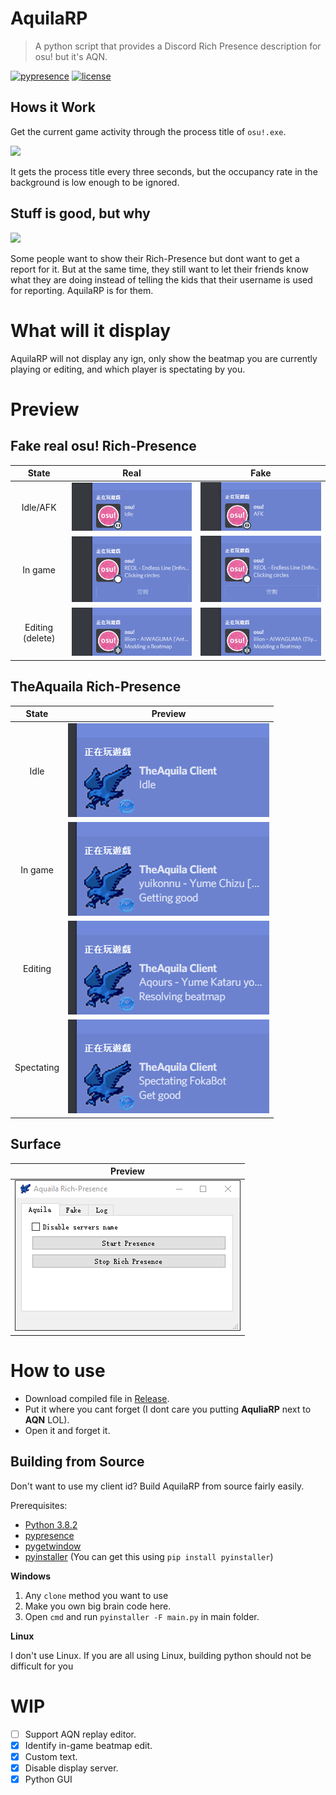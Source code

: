 # AquilaRP

> A python script that provides a Discord Rich Presence description for osu! but it's AQN.

[![pypresence](https://img.shields.io/badge/using-pypresence-00bb88.svg?style=for-the-badge&logo=discord&logoWidth=20)](https://github.com/qwertyquerty/pypresence) [![license](https://img.shields.io/github/license/qwertyquerty/pypresence.svg?style=for-the-badge)](https://github.com/qwertyquerty/pypresence/blob/master/LICENSE)

## Hows it Work

Get the current game activity through the process title of `osu!.exe`.

![](https://i.imgur.com/UiOtyuB.png)

It gets the process title every three seconds, but the occupancy rate in the background is low enough to be ignored.

## Stuff is good, but why

![](https://i.imgur.com/MVRbjl8.png)

Some people want to show their Rich-Presence but dont want to get a report for it. But at the same time, they still want to let their friends know what they are doing instead of telling the kids that their username is used for reporting. AquilaRP is for them.

# What will it display

AquilaRP will not display any ign, only show the beatmap you are currently playing or editing, and which player is spectating by you.
# Preview

## Fake real osu! Rich-Presence

| State | Real | Fake |
|:--:|:-:|:-:|
| Idle/AFK | ![Idle Real](img-for-README/real-Idle.gif) | ![Idle Real](img-for-README/fake-Idle.gif) |
| In game | ![Ingame Real](img-for-README/real-ingame.gif) | ![Ingame fake](img-for-README/fake-ingame.gif) |
| Editing (delete) | ![Edit Real](img-for-README/real-Edit.gif) | ![Edit Real](img-for-README/fake-Edit.gif) |

## TheAquaila Rich-Presence

| State | Preview |
|:--:|:-:|
| Idle | ![Idle](img-for-README/Idle.gif) |
| In game | ![Ingame](img-for-README/Ingame.gif) |
| Editing | ![Edit](img-for-README/Edit.gif) |
| Spectating | ![Spectating](img-for-README/Spec.gif) |

## Surface

| Preview |
|:--:|
| ![Surface](img-for-README/Surface.gif) |


# How to use

- Download compiled file in [Release](https://github.com/Kotoki1337/AquilaRP/releases).
- Put it where you cant forget (I dont care you putting **AquliaRP** next to **AQN** LOL).
- Open it and forget it.

## Building from Source

Don't want to use my client id? Build AquilaRP from source fairly easily.

Prerequisites:
- [Python 3.8.2](https://www.python.org/)
- [pypresence](https://github.com/qwertyquerty/pypresence)
- [pygetwindow](https://github.com/asweigart/PyGetWindow)
- [pyinstaller](https://pypi.org/project/PyInstaller/) (You can get this using `pip install pyinstaller`)

**Windows**

1. Any `clone` method you want to use
2. Make you own big brain code here.
3. Open `cmd` and run `pyinstaller -F main.py` in main folder.

**Linux**

I don't use Linux. If you are all using Linux, building python should not be difficult for you

# WIP
- [ ] Support AQN replay editor.
- [x] Identify in-game beatmap edit.
- [x] Custom text.
- [x] Disable display server.
- [x] Python GUI
